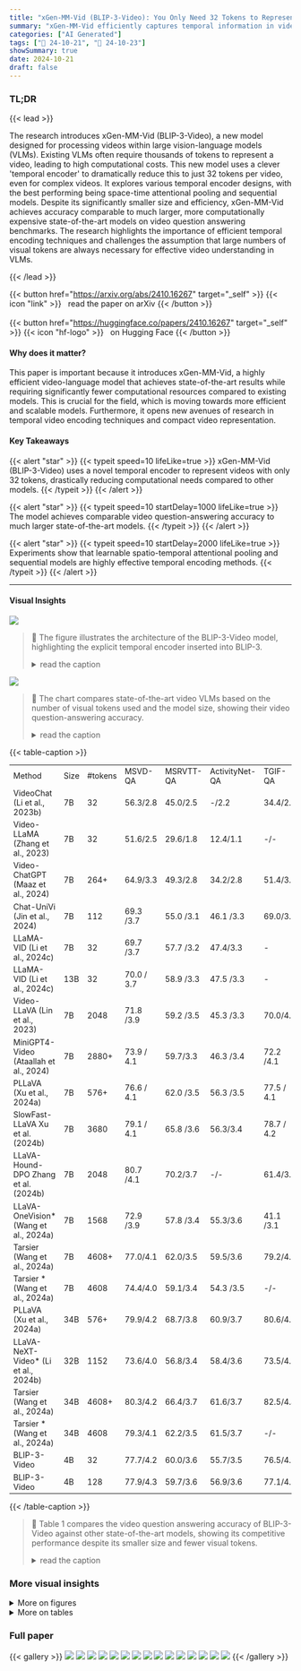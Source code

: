 ```yaml
---
title: "xGen-MM-Vid (BLIP-3-Video): You Only Need 32 Tokens to Represent a Video Even in VLMs"
summary: "xGen-MM-Vid efficiently captures temporal information in videos using only 32 tokens, achieving state-of-the-art accuracy with significantly reduced computational cost."
categories: ["AI Generated"]
tags: ["🔖 24-10-21", "🤗 24-10-23"]
showSummary: true
date: 2024-10-21
draft: false
---
```


### TL;DR


{{< lead >}}

The research introduces xGen-MM-Vid (BLIP-3-Video), a new model designed for processing videos within large vision-language models (VLMs).  Existing VLMs often require thousands of tokens to represent a video, leading to high computational costs. This new model uses a clever 'temporal encoder' to dramatically reduce this to just 32 tokens per video, even for complex videos.  It explores various temporal encoder designs, with the best performing being space-time attentional pooling and sequential models.  Despite its significantly smaller size and efficiency, xGen-MM-Vid achieves accuracy comparable to much larger, more computationally expensive state-of-the-art models on video question answering benchmarks.  The research highlights the importance of efficient temporal encoding techniques and challenges the assumption that large numbers of visual tokens are always necessary for effective video understanding in VLMs.

{{< /lead >}}


{{< button href="https://arxiv.org/abs/2410.16267" target="_self" >}}
{{< icon "link" >}} &nbsp; read the paper on arXiv
{{< /button >}}
<br><br>
{{< button href="https://huggingface.co/papers/2410.16267" target="_self" >}}
{{< icon "hf-logo" >}} &nbsp; on Hugging Face
{{< /button >}}

#### Why does it matter?
This paper is important because it introduces xGen-MM-Vid, a highly efficient video-language model that achieves state-of-the-art results while requiring significantly fewer computational resources compared to existing models.  This is crucial for the field, which is moving towards more efficient and scalable models.  Furthermore, it opens new avenues of research in temporal video encoding techniques and compact video representation.
#### Key Takeaways

{{< alert "star" >}}
{{< typeit speed=10 lifeLike=true >}} xGen-MM-Vid (BLIP-3-Video) uses a novel temporal encoder to represent videos with only 32 tokens, drastically reducing computational needs compared to other models. {{< /typeit >}}
{{< /alert >}}

{{< alert "star" >}}
{{< typeit speed=10 startDelay=1000 lifeLike=true >}} The model achieves comparable video question-answering accuracy to much larger state-of-the-art models. {{< /typeit >}}
{{< /alert >}}

{{< alert "star" >}}
{{< typeit speed=10 startDelay=2000 lifeLike=true >}} Experiments show that learnable spatio-temporal attentional pooling and sequential models are highly effective temporal encoding methods. {{< /typeit >}}
{{< /alert >}}

------
#### Visual Insights



![](figures/figures_2_0.png)

> 🔼 The figure illustrates the architecture of the BLIP-3-Video model, highlighting the explicit temporal encoder inserted into BLIP-3.
> <details>
> <summary>read the caption</summary>
> Figure 2: An illustration of the BLIP-3-Video model architecture. It has the explicit temporal encoder inserted to BLIP-3.
> </details>





![](charts/charts_1_0.png)

> 🔼 The chart compares state-of-the-art video VLMs based on the number of visual tokens used and the model size, showing their video question-answering accuracy.
> <details>
> <summary>read the caption</summary>
> Figure 1: SOTA video VLM model comparison: (Left) Number of visual tokens vs. video-QA accuracy. (Right) Model size vs. video-QA accuracy.
> </details>





{{< table-caption >}}
<table id='0' style='font-size:14px'><tr><td>Method</td><td>Size</td><td>#tokens</td><td>MSVD-QA</td><td>MSRVTT-QA</td><td>ActivityNet-QA</td><td>TGIF-QA</td></tr><tr><td>VideoChat (Li et al., 2023b)</td><td>7B</td><td>32</td><td>56.3/2.8</td><td>45.0/2.5</td><td>-/2.2</td><td>34.4/2.3</td></tr><tr><td>Video-LLaMA (Zhang et al., 2023)</td><td>7B</td><td>32</td><td>51.6/2.5</td><td>29.6/1.8</td><td>12.4/1.1</td><td>-/-</td></tr><tr><td>Video-ChatGPT (Maaz et al., 2024)</td><td>7B</td><td>264+</td><td>64.9/3.3</td><td>49.3/2.8</td><td>34.2/2.8</td><td>51.4/3.0</td></tr><tr><td>Chat-UniVi (Jin et al., 2024)</td><td>7B</td><td>112</td><td>69.3 /3.7</td><td>55.0 /3.1</td><td>46.1 /3.3</td><td>69.0/3.8</td></tr><tr><td>LLaMA-VID (Li et al., 2024c)</td><td>7B</td><td>32</td><td>69.7 /3.7</td><td>57.7 /3.2</td><td>47.4/3.3</td><td>-</td></tr><tr><td>LLaMA-VID (Li et al., 2024c)</td><td>13B</td><td>32</td><td>70.0 / 3.7</td><td>58.9 /3.3</td><td>47.5 /3.3</td><td>-</td></tr><tr><td>Video-LLaVA (Lin et al., 2023)</td><td>7B</td><td>2048</td><td>71.8 /3.9</td><td>59.2 /3.5</td><td>45.3 /3.3</td><td>70.0/4.0</td></tr><tr><td>MiniGPT4- Video (Ataallah et al., 2024)</td><td>7B</td><td>2880+</td><td>73.9 / 4.1</td><td>59.7/3.3</td><td>46.3 /3.4</td><td>72.2 /4.1</td></tr><tr><td>PLLaVA (Xu et al., 2024a)</td><td>7B</td><td>576+</td><td>76.6 / 4.1</td><td>62.0 /3.5</td><td>56.3 /3.5</td><td>77.5 / 4.1</td></tr><tr><td>SlowFast-LLaVA Xu et al. (2024b)</td><td>7B</td><td>3680</td><td>79.1 / 4.1</td><td>65.8 /3.6</td><td>56.3/3.4</td><td>78.7 / 4.2</td></tr><tr><td>LLaVA-Hound-DPO Zhang et al. (2024b)</td><td>7B</td><td>2048</td><td>80.7 /4.1</td><td>70.2/3.7</td><td>-/-</td><td>61.4/3.5</td></tr><tr><td>LLaVA-OneVision* (Wang et al., 2024a)</td><td>7B</td><td>1568</td><td>72.9 /3.9</td><td>57.8 /3.4</td><td>55.3/3.6</td><td>41.1 /3.1</td></tr><tr><td>Tarsier (Wang et al., 2024a)</td><td>7B</td><td>4608+</td><td>77.0/4.1</td><td>62.0/3.5</td><td>59.5/3.6</td><td>79.2/4.2</td></tr><tr><td>Tarsier * (Wang et al., 2024a)</td><td>7B</td><td>4608</td><td>74.4/4.0</td><td>59.1/3.4</td><td>54.3 /3.5</td><td>-/-</td></tr><tr><td>PLLaVA (Xu et al., 2024a)</td><td>34B</td><td>576+</td><td>79.9/4.2</td><td>68.7/3.8</td><td>60.9/3.7</td><td>80.6/4.3</td></tr><tr><td>LLaVA-NeXT-Video* (Li et al., 2024b)</td><td>32B</td><td>1152</td><td>73.6/4.0</td><td>56.8/3.4</td><td>58.4/3.6</td><td>73.5/4.1</td></tr><tr><td>Tarsier (Wang et al., 2024a)</td><td>34B</td><td>4608+</td><td>80.3/4.2</td><td>66.4/3.7</td><td>61.6/3.7</td><td>82.5/4.4</td></tr><tr><td>Tarsier * (Wang et al., 2024a)</td><td>34B</td><td>4608</td><td>79.3/4.1</td><td>62.2/3.5</td><td>61.5/3.7</td><td>-/-</td></tr><tr><td>BLIP-3-Video</td><td>4B</td><td>32</td><td>77.7/4.2</td><td>60.0/3.6</td><td>55.7/3.5</td><td>76.5/4.3</td></tr><tr><td>BLIP-3-Video</td><td>4B</td><td>128</td><td>77.9/4.3</td><td>59.7/3.6</td><td>56.9/3.6</td><td>77.1/4.3</td></tr></table>{{< /table-caption >}}

> 🔼 Table 1 compares the video question answering accuracy of BLIP-3-Video against other state-of-the-art models, showing its competitive performance despite its smaller size and fewer visual tokens.
> <details>
> <summary>read the caption</summary>
> Table 1: Comparison against reported numbers of other models on open-ended question answering evaluation. The number of visual tokens are also reported. The numbers after '/' are answer quality scores. * indicates our evaluation using the checkpoint and inference code provided by the author, with the identical videos used in our model (8 frames of 384x384 resolution).
> </details>



### More visual insights

<details>
<summary>More on figures
</summary>


![](figures/figures_3_0.png)

> 🔼 The figure visually compares four different types of temporal encoders used in the BLIP-3-Video model architecture, highlighting the differences in their approach to processing sequences of frame-level tokens.
> <details>
> <summary>read the caption</summary>
> Figure 3: Visually comparing different types of temporal encoders we explored in our model architecture. (c) and (d) are particularly effective, as we discuss further in the experiments.
> </details>



![](figures/figures_7_0.png)

> 🔼 The figure compares state-of-the-art video VLMs in terms of model size, number of visual tokens, and video question answering accuracy.
> <details>
> <summary>read the caption</summary>
> Figure 1: SOTA video VLM model comparison: (Left) Number of visual tokens vs. video-QA accuracy. (Right) Model size vs. video-QA accuracy.
> </details>



![](figures/figures_7_1.png)

> 🔼 The figure compares state-of-the-art video VLMs in terms of their video question answering accuracy, number of visual tokens, and model size.
> <details>
> <summary>read the caption</summary>
> Figure 1: SOTA video VLM model comparison: (Left) Number of visual tokens vs. video-QA accuracy. (Right) Model size vs. video-QA accuracy.
> </details>



![](figures/figures_7_2.png)

> 🔼 The figure compares the performance of several state-of-the-art video Vision-Language Models (VLMs) in terms of video question answering accuracy against the number of visual tokens used and model size.
> <details>
> <summary>read the caption</summary>
> Figure 1: SOTA video VLM model comparison: (Left) Number of visual tokens vs. video-QA accuracy. (Right) Model size vs. video-QA accuracy.
> </details>



![](figures/figures_7_3.png)

> 🔼 The figure compares state-of-the-art video Vision-Language Models (VLMs) in terms of video question answering accuracy against the number of visual tokens and model size.
> <details>
> <summary>read the caption</summary>
> Figure 1: SOTA video VLM model comparison: (Left) Number of visual tokens vs. video-QA accuracy. (Right) Model size vs. video-QA accuracy.
> </details>



![](figures/figures_8_0.png)

> 🔼 The figure shows example video captioning results on the Mira dataset, comparing the outputs of BLIP-3-Video, Tarsier, and LLaVA-OneVision for several video clips, presented in a question-answering format.
> <details>
> <summary>read the caption</summary>
> Figure 4: Example video captioning results on Mira dataset, formed in question-answering style.
> </details>



![](figures/figures_8_1.png)

> 🔼 The figure shows example video captioning results from the Mira dataset, comparing the model's generated captions with ground truth captions in a question-answering format.
> <details>
> <summary>read the caption</summary>
> Figure 4: Example video captioning results on Mira dataset, formed in question-answering style.
> </details>



![](figures/figures_8_2.png)

> 🔼 The figure compares state-of-the-art video Vision-Language Models (VLMs) based on the number of visual tokens used and the model size against video question answering accuracy.
> <details>
> <summary>read the caption</summary>
> Figure 1: SOTA video VLM model comparison: (Left) Number of visual tokens vs. video-QA accuracy. (Right) Model size vs. video-QA accuracy.
> </details>



![](figures/figures_8_3.png)

> 🔼 The figure compares the performance of different state-of-the-art video Vision-Language Models (VLMs) in terms of video question answering accuracy against the number of visual tokens used and model size.
> <details>
> <summary>read the caption</summary>
> Figure 1: SOTA video VLM model comparison: (Left) Number of visual tokens vs. video-QA accuracy. (Right) Model size vs. video-QA accuracy.
> </details>



![](figures/figures_14_0.png)

> 🔼 The figure compares state-of-the-art video VLMs in terms of their video question answering accuracy, number of visual tokens, and model size.
> <details>
> <summary>read the caption</summary>
> Figure 1: SOTA video VLM model comparison: (Left) Number of visual tokens vs. video-QA accuracy. (Right) Model size vs. video-QA accuracy.
> </details>



![](figures/figures_14_1.png)

> 🔼 The figure compares state-of-the-art video VLMs in terms of their video question answering accuracy, number of visual tokens, and model size.
> <details>
> <summary>read the caption</summary>
> Figure 1: SOTA video VLM model comparison: (Left) Number of visual tokens vs. video-QA accuracy. (Right) Model size vs. video-QA accuracy.
> </details>



![](figures/figures_15_0.png)

> 🔼 The figure compares state-of-the-art video vision-language models in terms of their size, number of visual tokens used, and video question answering accuracy.
> <details>
> <summary>read the caption</summary>
> Figure 1: SOTA video VLM model comparison: (Left) Number of visual tokens vs. video-QA accuracy. (Right) Model size vs. video-QA accuracy.
> </details>



![](figures/figures_15_1.png)

> 🔼 The figure compares the performance of various state-of-the-art video Vision-Language Models (VLMs) in terms of video question answering accuracy against the number of visual tokens used and model size.
> <details>
> <summary>read the caption</summary>
> Figure 1: SOTA video VLM model comparison: (Left) Number of visual tokens vs. video-QA accuracy. (Right) Model size vs. video-QA accuracy.
> </details>



</details>




<details>
<summary>More on tables
</summary>


{{< table-caption >}}
<table id='2' style='font-size:16px'><tr><td>Method</td><td>Size</td><td>#tokens</td><td>NExT-QA</td></tr><tr><td>LangRepo (Kahatapitiya et al., 2024)</td><td>7B</td><td>3136+</td><td>54.6</td></tr><tr><td>LangRepo (Kahatapitiya et al., 2024)</td><td>12B</td><td>3136+</td><td>60.9</td></tr><tr><td>Tarsier (Wang et al., 2024a)</td><td>7B</td><td>4608+</td><td>71.6</td></tr><tr><td>LLoVi (Zhang et al., 2024a)</td><td>157B</td><td>1000s</td><td>67.7</td></tr><tr><td>IG- VLM (Kim et al., 2024)</td><td>34B</td><td>1536+</td><td>70.9</td></tr><tr><td>VideoAgent (Wang et al., 2024b)</td><td>GPT-4</td><td>2091+</td><td>71.3</td></tr><tr><td>VideoTree (Wang et al., 2024c)</td><td>GPT-4</td><td>3978+</td><td>73.5</td></tr><tr><td>Tarsier (Wang et al., 2024a)</td><td>34B</td><td>4608+</td><td>79.2</td></tr><tr><td>BLIP-3-Video</td><td>4B</td><td>32</td><td>76.4</td></tr><tr><td>BLIP-3-Video</td><td>4B</td><td>128</td><td>77.1</td></tr></table>{{< /table-caption >}}
> 🔼 {{ table.description }}
> <details>
> <summary>read the caption</summary>
> {{ table.caption }}
> </details>


> Table 2 compares the performance of BLIP-3-Video against other models on multiple-choice question answering benchmarks, showing its accuracy with different numbers of tokens.


{{< table-caption >}}
<table id='6' style='font-size:16px'><tr><td>Encoder</td><td>MSVD-QA</td><td>TGIF-QA</td><td>ActivityNet-QA</td><td>NExT-QA</td></tr><tr><td>1 frame</td><td>71.49/4.01</td><td>72.74/ 4.16</td><td>51.83 /3.39</td><td>72.79</td></tr><tr><td>Mean pooling</td><td>76.75 / 4.17</td><td>77.01 /4.30</td><td>55.89 / 3.53</td><td>76.24</td></tr><tr><td>Transformer</td><td>76.24 /4.15</td><td>76.33 / 4.28</td><td>55.59 / 3.50</td><td>76.34</td></tr><tr><td>Vanilla Token Turing Machine</td><td>76.42 / 4.15</td><td>75.80 / 4.26</td><td>54.45 /3.48</td><td>75.42</td></tr><tr><td>Ours (Space-time)</td><td>77.49 / 4.18</td><td>76.90 / 4.29</td><td>56.94 / 3.56</td><td>76.27</td></tr><tr><td>Ours (Sequential)</td><td>77.86 / 4.20</td><td>77.10/ 4.31</td><td>56.66 /3.56</td><td>77.07</td></tr></table>{{< /table-caption >}}
> 🔼 {{ table.description }}
> <details>
> <summary>read the caption</summary>
> {{ table.caption }}
> </details>


> Table 3 shows the results comparing the question-answering accuracies of different types of temporal encoders when abstracting a video into 128 tokens.


{{< table-caption >}}
<table id='0' style='font-size:18px'><tr><td>Encoder</td><td>MSVD-QA</td><td># tokens</td><td>MSVD-QA</td><td>TGIF-QA</td><td>NExT-QA</td></tr><tr><td>Space-time pooling (4*8)</td><td>76.04</td><td>16 tokens</td><td>76.17/4.16</td><td>76.19 / 4.28</td><td>75.8</td></tr><tr><td>Per-frame (4*8)</td><td>76.78</td><td>32 tokens</td><td>77.11 / 4.17</td><td>77.07 / 4.30</td><td>76.4</td></tr><tr><td>Ours (Space-time)</td><td>77.71</td><td>128 tokens</td><td>77.86 / 4.20</td><td>77.10 / 4.31</td><td>77.07</td></tr><tr><td>Ours (Sequential)</td><td>77.11</td><td>256 tokens</td><td>77.67 / 4.18</td><td>77.35 / 4.31</td><td>77.06</td></tr></table>{{< /table-caption >}}
> 🔼 {{ table.description }}
> <details>
> <summary>read the caption</summary>
> {{ table.caption }}
> </details>


> The table shows the ablation study comparing different temporal encoders when abstracting a video into 32 tokens, evaluating their performance on MSVD-QA, TGIF-QA, and NEXT-QA.


{{< table-caption >}}
<table id='13' style='font-size:18px'><tr><td>Method</td><td>Size</td><td># tokens</td><td>MSVD-Cap</td><td>MSRVTT-Cap</td><td>Mira-Cap</td></tr><tr><td>LLaVA-One Vision</td><td>7B</td><td>1152</td><td>61.62 / 3.31</td><td>38.60 /2.71</td><td>48.83 / 3.10</td></tr><tr><td>Tarsier</td><td>7B</td><td>4608</td><td>62.26 / 3.37</td><td>40.27 /2.77</td><td>40.55 / 2.87</td></tr><tr><td>BLIP-3-Video</td><td>4B</td><td>32</td><td>63.59 / 3.38</td><td>42.06 / 2.82</td><td>80.67 / 3.96</td></tr><tr><td>BLIP-3-Video</td><td>4B</td><td>128</td><td>64.17 / 3.41</td><td>43.05 / 2.85</td><td>81.13 / 3.97</td></tr><tr><td>BLIP-3- Video (captioning-only model)</td><td>4B</td><td>128</td><td>69.50 / 3.52</td><td>50.45 / 2.98</td><td>81.76 / 4.00</td></tr></table>{{< /table-caption >}}
> 🔼 {{ table.description }}
> <details>
> <summary>read the caption</summary>
> {{ table.caption }}
> </details>


> Table 6 compares the video captioning performance of BLIP-3-Video against other state-of-the-art models on MSVD-Caption, MSRVTT-Caption, and Mira-Cap datasets, using 8 frames per video and VideoChatGPT's LLM for evaluation.


</details>


### Full paper

{{< gallery >}}
<img src="paper_images/1.png" class="grid-w50 md:grid-w33 xl:grid-w25" />
<img src="paper_images/2.png" class="grid-w50 md:grid-w33 xl:grid-w25" />
<img src="paper_images/3.png" class="grid-w50 md:grid-w33 xl:grid-w25" />
<img src="paper_images/4.png" class="grid-w50 md:grid-w33 xl:grid-w25" />
<img src="paper_images/5.png" class="grid-w50 md:grid-w33 xl:grid-w25" />
<img src="paper_images/6.png" class="grid-w50 md:grid-w33 xl:grid-w25" />
<img src="paper_images/7.png" class="grid-w50 md:grid-w33 xl:grid-w25" />
<img src="paper_images/8.png" class="grid-w50 md:grid-w33 xl:grid-w25" />
<img src="paper_images/9.png" class="grid-w50 md:grid-w33 xl:grid-w25" />
<img src="paper_images/10.png" class="grid-w50 md:grid-w33 xl:grid-w25" />
<img src="paper_images/11.png" class="grid-w50 md:grid-w33 xl:grid-w25" />
<img src="paper_images/12.png" class="grid-w50 md:grid-w33 xl:grid-w25" />
<img src="paper_images/13.png" class="grid-w50 md:grid-w33 xl:grid-w25" />
<img src="paper_images/14.png" class="grid-w50 md:grid-w33 xl:grid-w25" />
<img src="paper_images/15.png" class="grid-w50 md:grid-w33 xl:grid-w25" />
{{< /gallery >}}